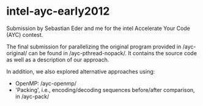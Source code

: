# intel-ayc-early2012
Submission by Sebastian Eder and me for the intel Accelerate Your Code (AYC) contest.

The final submission for parallelizing the original program provided in /ayc-original/ can be found in /ayc-pthread-nopack/. It contains the source code as well as a description of our approach.

In addition, we also explored alternative approaches using:
- OpenMP:  /ayc-openmp/
- 'Packing', i.e., encoding/decoding sequences before/after comparison, in /ayc-pack/
